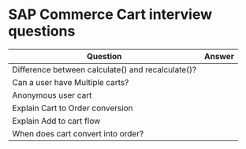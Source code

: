 # SAP Commerce Cart interview questions

| Question                                          | Answer |
| ------------------------------------------------- | ------ |
| Difference between calculate() and recalculate()? |        |
| Can a user have Multiple carts?                   |        |
| Anonymous user cart                               |        |
| Explain Cart to Order conversion                  |        |
| Explain Add to cart flow                          |        |
| When does cart convert into order?                |        |
